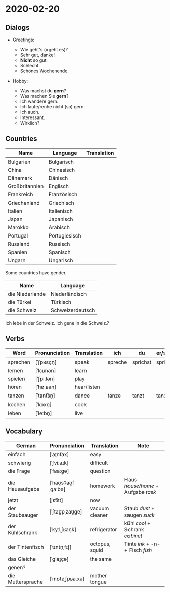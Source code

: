 # 2020-02-20

## Dialogs

- Greetings:
  - Wie geht's (=geht es)?
  - Sehr gut, danke!
  - **Nicht** so gut.
  - Schlecht.
  - Schönes Wochenende.

- Hobby:
  - Was machst du **gern**?
  - Was machen Sie **gern**?
  - Ich wandere gern.
  - Ich laufe/renhe nicht (so) gern.
  - Ich auch.
  - Interessant.
  - Wirklich?

## Countries

Name|Language|Translation
-|-|-
Bulgarien|Bulgarisch
China|Chinesisch
Dänemark|Dänisch
Großbritannien|Englisch
Frankreich|Französisch
Griechenland|Griechisch
Italien|Italienisch
Japan|Japanisch
Marokko|Arabisch
Portugal|Portugiesisch
Russland|Russisch
Spanien|Spanisch
Ungarn|Ungarisch

Some countries have gender.

Name|Language
-|-
die Niederlande|Niederländisch
die Türkei|Türkisch
die Schweiz|Schweizerdeutsch


Ich lebe in der Schweiz.
Ich gene in die Schweiz.?

## Verbs

Word|Pronunciation|Translation|ich|du|er/sie/es|wir|ihr|sie/Sie
-|-|-|-|-|-|-|-|-
sprechen|[ˈʃpʁɛçn̩]|speak|spreche|sprichst|spricht||sprecht|
lernen|[ˈlɛʁnən]|learn
spielen|[ˈʃpiːlən]|play
hören|[ˈhøːʁən]|hear/listen
tanzen|[ˈtant͡sn̩]|dance|tanze|tanzt|tanzt
kochen|[ˈkɔxn̩]|cook
leben|[ˈleːbn̩]|live

## Vocabulary

German|Pronunciation|Translation|Note
-|-|-|-
einfach|[ˈaɪ̯nfax]|easy
schwierig|[ˈʃviːʁɪk]|difficult
die Frage|[ˈfʁaːɡə]|question
die Hausaufgabe|[ˈhaʊ̯sʔaʊ̯fˌɡaːbə]|homework|Haus *house/home* +‎ Aufgabe *task*
jetzt|[jɛt͡st]|now
der Staubsauger|[ˈʃtaʊ̯pˌzaʊ̯ɡɐ]|vacuum cleaner|Staub *dust* +‎ saugen *suck*
der Kühlschrank|[ˈkyːlˌʃʁaŋk]|refrigerator|kühl *cool* + Schrank *cabinet*
der Tintenfisch|[ˈtɪntn̩ˌfɪʃ]|octopus, squid|Tinte *ink* +‎ -n- +‎ Fisch *fish*
das Gleiche|[ˈɡlaɪ̯çə]|the same
genen?|
die Muttersprache|[ˈmʊtɐˌʃpʁaːxə]|mother tongue
